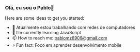 ### Olá, eu sou o Pablo👋

Here are some ideas to get you started:

- 🔭 Atualmente estou trabalhando com redes de computadores
- 🌱 I’m currently learning JavaScript
- 📫 How to reach me: pablomz8906@gmail.com
- ⚡ Fun fact: Foco em aprender desenvolvimento mobile

<div>
  <a href="https://github.com/pabloxp77">
  <img height="150em" src="https://github-readme-stats.vercel.app/api?username=pabloxp77&show_icons=true&theme=dark&include_all_commits=true&count_private=true/>
  
</div>
